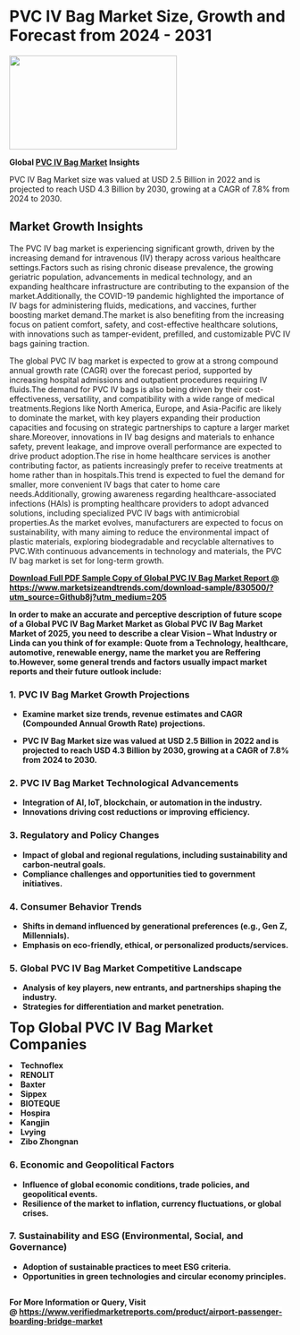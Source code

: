 <H1>PVC IV Bag Market Size, Growth and Forecast from 2024 - 2031</H1><img class="aligncenter size-medium wp-image-584254" src="https://thirdeyenews.in/wp-content/uploads/2024/09/Global-Market-Research-300x168.jpeg" alt="" width="300" height="168" /><p><strong>Global&nbsp;<a href="https://www.marketsizeandtrends.com/download-sample/830500/?utm_source=Github8j?utm_medium=205">PVC IV Bag Market</a> Insights</strong></p><p>PVC IV Bag Market size was valued at USD 2.5 Billion in 2022 and is projected to reach USD 4.3 Billion by 2030, growing at a CAGR of 7.8% from 2024 to 2030.</p><p><h2>Market Growth Insights</h2> <p>The PVC IV bag market is experiencing significant growth, driven by the increasing demand for intravenous (IV) therapy across various healthcare settings.Factors such as rising chronic disease prevalence, the growing geriatric population, advancements in medical technology, and an expanding healthcare infrastructure are contributing to the expansion of the market.Additionally, the COVID-19 pandemic highlighted the importance of IV bags for administering fluids, medications, and vaccines, further boosting market demand.The market is also benefiting from the increasing focus on patient comfort, safety, and cost-effective healthcare solutions, with innovations such as tamper-evident, prefilled, and customizable PVC IV bags gaining traction.</p> <p><strong><a href="download-sample-link"></a></strong></p> <p>The global PVC IV bag market is expected to grow at a strong compound annual growth rate (CAGR) over the forecast period, supported by increasing hospital admissions and outpatient procedures requiring IV fluids.The demand for PVC IV bags is also being driven by their cost-effectiveness, versatility, and compatibility with a wide range of medical treatments.Regions like North America, Europe, and Asia-Pacific are likely to dominate the market, with key players expanding their production capacities and focusing on strategic partnerships to capture a larger market share.Moreover, innovations in IV bag designs and materials to enhance safety, prevent leakage, and improve overall performance are expected to drive product adoption.The rise in home healthcare services is another contributing factor, as patients increasingly prefer to receive treatments at home rather than in hospitals.This trend is expected to fuel the demand for smaller, more convenient IV bags that cater to home care needs.Additionally, growing awareness regarding healthcare-associated infections (HAIs) is prompting healthcare providers to adopt advanced solutions, including specialized PVC IV bags with antimicrobial properties.As the market evolves, manufacturers are expected to focus on sustainability, with many aiming to reduce the environmental impact of plastic materials, exploring biodegradable and recyclable alternatives to PVC.With continuous advancements in technology and materials, the PVC IV bag market is set for long-term growth.<p><strong><a href="get-more-link"></p><p><span class=""><strong>Download Full PDF Sample Copy of Global PVC IV Bag Market Report</strong> @ <a href="https://www.marketsizeandtrends.com/download-sample/830500/?utm_source=Github8j?utm_medium=205" target="_blank">https://www.marketsizeandtrends.com/download-sample/830500/?utm_source=Github8j?utm_medium=205</a></span></p><p>In order to make an accurate and perceptive description of future scope of a Global&nbsp;PVC IV Bag Market Market as Global&nbsp;PVC IV Bag Market Market of 2025, you need to describe a clear Vision &ndash; What Industry or Linda can you think of for example: Quote from a Technology, healthcare, automotive, renewable energy, name the market you are Reffering to.However, some general trends and factors usually impact market reports and their future outlook include:</p><h3>1.&nbsp;<strong>PVC IV Bag Market Growth Projections</strong></h3><ul><li>Examine market size trends, revenue estimates and CAGR (Compounded Annual Growth Rate) projections.</li><li><p>PVC IV Bag Market size was valued at USD 2.5 Billion in 2022 and is projected to reach USD 4.3 Billion by 2030, growing at a CAGR of 7.8% from 2024 to 2030.</p></li></ul><h3>2.&nbsp;<strong>PVC IV Bag Market Technological Advancements</strong></h3><ul><li>Integration of AI, IoT, blockchain, or automation in the industry.</li><li>Innovations driving cost reductions or improving efficiency.</li></ul><h3>3.&nbsp;<strong>Regulatory and Policy Changes</strong></h3><ul><li>Impact of global and regional regulations, including sustainability and carbon-neutral goals.</li><li>Compliance challenges and opportunities tied to government initiatives.</li></ul><h3>4.&nbsp;<strong>Consumer Behavior Trends</strong></h3><ul><li>Shifts in demand influenced by generational preferences (e.g., Gen Z, Millennials).</li><li>Emphasis on eco-friendly, ethical, or personalized products/services.</li></ul><h3>5.&nbsp;<strong>Global PVC IV Bag Market Competitive Landscape</strong></h3><ul><li>Analysis of key players, new entrants, and partnerships shaping the industry.</li><li>Strategies for differentiation and market penetration.</li></ul><p data-pm-slice="1 1 []"><span style="color: inherit; font-family: inherit; font-size: 25px;">Top Global PVC IV Bag Market Companies</span></p><div class="" data-test-id=""><p><li>Technoflex</li><li> RENOLIT</li><li> Baxter</li><li> Sippex</li><li> BIOTEQUE</li><li> Hospira</li><li> Kangjin</li><li> Lvying</li><li> Zibo Zhongnan</li></p></div><h3>6.&nbsp;<strong>Economic and Geopolitical Factors</strong></h3><ul><li>Influence of global economic conditions, trade policies, and geopolitical events.</li><li>Resilience of the market to inflation, currency fluctuations, or global crises.</li></ul><h3>7.&nbsp;<strong>Sustainability and ESG (Environmental, Social, and Governance)</strong></h3><ul><li>Adoption of sustainable practices to meet ESG criteria.</li><li>Opportunities in green technologies and circular economy principles.</li></ul><h2><strong style="font-size: 14px;">For More Information or Query, Visit @&nbsp;</strong><a style="background-color: #ffffff; font-size: 14px;" href="https://www.marketsizeandtrends.com/report/pvc-iv-bag-market/" target="_blank">https://www.verifiedmarketreports.com/product/airport-passenger-boarding-bridge-market</a></h2>